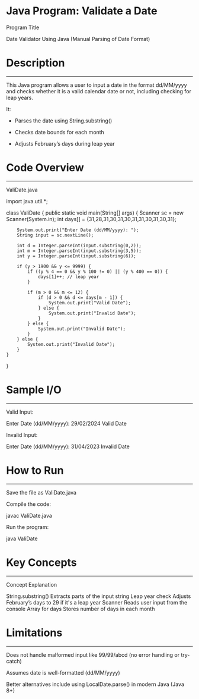 # Java Program: Validate a Date

Program Title

Date Validator Using Java (Manual Parsing of Date Format)



# Description
-------------

This Java program allows a user to input a date in the format dd/MM/yyyy and checks whether it is a valid calendar date or not, including checking for leap years.

It:

* Parses the date using String.substring()

* Checks date bounds for each month

* Adjusts February’s days during leap year



# Code Overview
---------------

ValiDate.java

import java.util.*;

class ValiDate {
    public static void main(String[] args) {
        Scanner sc = new Scanner(System.in);
        int days[] = {31,28,31,30,31,30,31,31,30,31,30,31};

        System.out.print("Enter Date (dd/MM/yyyy): ");
        String input = sc.nextLine();

        int d = Integer.parseInt(input.substring(0,2));
        int m = Integer.parseInt(input.substring(3,5));
        int y = Integer.parseInt(input.substring(6));

        if (y > 1900 && y <= 9999) {
            if ((y % 4 == 0 && y % 100 != 0) || (y % 400 == 0)) {
                days[1]++; // leap year
            }

            if (m > 0 && m <= 12) {
                if (d > 0 && d <= days[m - 1]) {
                    System.out.print("Valid Date");
                } else {
                    System.out.print("Invalid Date");
                }
            } else {
                System.out.print("Invalid Date");
            }
        } else {
            System.out.print("Invalid Date");
        }
    }
}



# Sample I/O
------------

Valid Input:

Enter Date (dd/MM/yyyy): 29/02/2024
Valid Date

Invalid Input:

Enter Date (dd/MM/yyyy): 31/04/2023
Invalid Date



# How to Run
------------
Save the file as ValiDate.java

Compile the code:

javac ValiDate.java


Run the program:

java ValiDate


# Key Concepts
--------------
Concept	Explanation

String.substring()	Extracts parts of the input string
Leap year check	Adjusts February’s days to 29 if it's a leap year
Scanner	Reads user input from the console
Array for days	Stores number of days in each month



# Limitations
-------------
Does not handle malformed input like 99/99/abcd (no error handling or try-catch)

Assumes date is well-formatted (dd/MM/yyyy)

Better alternatives include using LocalDate.parse() in modern Java (Java 8+)

